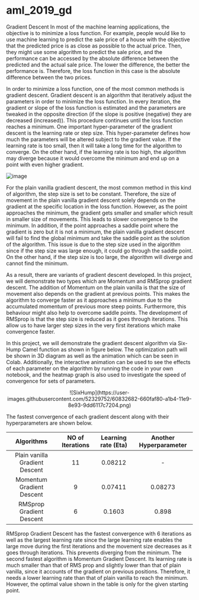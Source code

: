 # aml_2019_gd
Gradient Descent
In most of the machine learning applications, the objective is to minimize a loss function. For example, people would like to use machine learning to predict the sale price of a house with the objective that the predicted price is as close as possible to the actual price. Then, they might use some algorithm to predict the sale price, and the performance can be accessed by the absolute difference between the predicted and the actual sale price. The lower the difference, the better the performance is. Therefore, the loss function in this case is the absolute difference between the two prices.

In order to minimize a loss function, one of the most common methods is gradient descent. Gradient descent is an algorithm that iteratively adjust the parameters in order to minimize the loss function. In every iteration, the gradient or slope of the loss function is estimated and the parameters are tweaked in the opposite direction (if the slope is positive (negative) they are decreased (increased)). This procedure continues until the loss function reaches a minimum. One important hyper-parameter of the gradient descent is the learning rate or step size. This hyper-parameter defines how much the parameters will be altered subject to the gradient value. If the learning rate is too small, then it will take a long time for the algorithm to converge. On the other hand, if the learning rate is too high, the algorithm may diverge because it would overcome the minimum and end up on a point with even higher gradient.

![image](https://user-images.githubusercontent.com/52329752/60841552-fefcf580-a1c9-11e9-8989-f63ca363e2e8.png)

For the plain vanilla gradient descent, the most common method in this kind of algorithm, the step size is set to be constant. Therefore, the size of movement in the plain vanilla gradient descent solely depends on the gradient at the specific location in the loss function. However, as the point approaches the minimum, the gradient gets smaller and smaller which result in smaller size of movements. This leads to slower convergence to the minimum. In addition, if the point approaches a saddle point where the gradient is zero but it is not a minimum, the plain vanilla gradient descent will fail to find the global minimum and take the saddle point as the solution of the algorithm. This issue is due to the step size used in the algorithm since if the step size was large enough, it could go through the saddle point. On the other hand, if the step size is too large, the algorithm will diverge and cannot find the minimum.

As a result, there are variants of gradient descent developed. In this project, we will demonstrate two types which are Momentum and RMSprop gradient descent. The addition of Momentum on the plain vanilla is that the size of movement also depends on the gradient at previous points. This makes the algorithm to converge faster as it approaches a minimum due to the accumulated momentum of previous more steep points. Furthermore, this behaviour might also help to overcome saddle points. The development of RMSprop is that the step size is reduced as it goes through iterations. This allow us to have larger step sizes in the very first iterations which make convergence faster.

In this project, we will demonstrate the gradient descent algorithm via Six-Hump Camel function as shown in figure below. The optimization path will be shown in 3D diagram as well as the animation which can be seen in Colab. Additionally, the interactive animation can be used to see the effects of each parameter on the algorithm by running the code in your own notebook, and the heatmap graph is also used to investigate the speed of convergence for sets of parameters.

<p align="center">
![SixHump](https://user-images.githubusercontent.com/52329752/60832682-660faf80-a1b4-11e9-8e93-9dd6117c7204.png)
</p>

The fastest convergence of each gradient descent along with their hyperparameters are shown below.
 
 | Algorithms | NO of Iterations | Learning rate (Eta) | Another Hyperparameter |
| :---:        |     :---:      |          :---: | :---: |
| Plain vanilla Gradient Descent   | 11   | 0.08212    |-|
| Momentum  Gradient Descent     | 9       | 0.07411     |0.08273|
| RMSprop  Gradient Descent     | 6       | 0.1603      |0.898|

RMSprop Gradient Descent has the fastest convergence with 6 iterations as well as the largest learning rate since the large learning rate enables the large move during the first iterations and the movement size decreases as it goes through iterations. This prevents diverging from the minimum. The second fastest algorithm is Momentum Gradient Descent. Its learning rate is much smaller than that of RMS prop and slightly lower than that of plain vanilla, since it accounts of the gradient on previous positions. Therefore, it needs a lower learning rate than that of plain vanilla to reach the minimum. However, the optimal value shown in the table is only for the given starting point.

